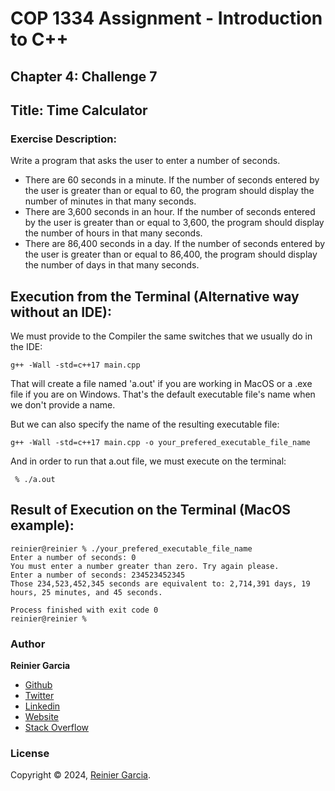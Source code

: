 # COP 1334 Assignment - Introduction to C++

## Chapter 4: Challenge 7

## Title: Time Calculator

### Exercise Description:

Write a program that asks the user to enter a number of seconds.

- There are 60 seconds in a minute. If the number of seconds entered by the user is greater than or equal to 60, the program should display the number of minutes in that many seconds.
- There are 3,600 seconds in an hour. If the number of seconds entered by the user is greater than or equal to 3,600, the program should display the number of hours in that many seconds.
- There are 86,400 seconds in a day. If the number of seconds entered by the user is greater than or equal to 86,400, the program should display the number of days in that many seconds.

## Execution from the Terminal (Alternative way without an IDE):

We must provide to the Compiler the same switches that we usually do in the IDE:

```terminal
g++ -Wall -std=c++17 main.cpp
```

That will create a file named 'a.out' if you are working in MacOS or a .exe file if you are on Windows. That's the default executable file's name when we don't provide a name.

But we can also specify the name of the resulting executable file:

```terminal
g++ -Wall -std=c++17 main.cpp -o your_prefered_executable_file_name
```

And in order to run that a.out file, we must execute on the terminal:

```terminal
 % ./a.out
```

## Result of Execution on the Terminal (MacOS example):

```terminal
reinier@reinier % ./your_prefered_executable_file_name
Enter a number of seconds: 0
You must enter a number greater than zero. Try again please.
Enter a number of seconds: 234523452345
Those 234,523,452,345 seconds are equivalent to: 2,714,391 days, 19 hours, 25 minutes, and 45 seconds.

Process finished with exit code 0
reinier@reinier % 
```

### Author

**Reinier Garcia**

* [Github](https://github.com/reymillenium)
* [Twitter](https://twitter.com/ReinierGarciaR)
* [Linkedin](https://www.linkedin.com/in/reiniergarcia/)
* [Website](https://www.reiniergarcia.dev/)
* [Stack Overflow](https://stackoverflow.com/users/9616949/reinier-garcia)

### License

Copyright © 2024, [Reinier Garcia](https://github.com/reymillenium).


